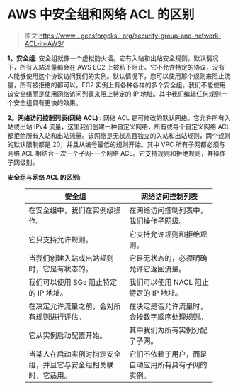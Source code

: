 # AWS 中安全组和网络 ACL 的区别

> 原文:[https://www . geesforgeks . org/security-group-and-network-ACL-in-AWS/](https://www.geeksforgeeks.org/difference-between-security-group-and-network-acl-in-aws/)

**1。安全组:**
安全组就像一个虚拟防火墙。它有入站和出站安全规则，默认情况下，所有入站流量都会在 AWS EC2 上被私下阻止。它不允许特定的协议，没有人能够使用这个协议访问我们的实例。默认情况下，您可以使用那个规则来阻止流量，所有被拒绝的都可以。EC2 实例上有各种各样的多个安全组。我们不能使用该安全组而是使用网络访问列表来阻止特定的 IP 地址。其中我们编辑任何规则一个安全组具有更快的效果。

**2。网络访问控制列表(网络 ACL) :**
网络 ACL 是可修改的默认网络。它允许所有入站或出站 IPv4 流量，这里我们创建一种自定义网络，所有或每个自定义网络 ACL 都拒绝所有入站和出站流量。该网络是无状态且独立的入站和出站规则，两个规则的默认限制都是 20，并且从编号最低的规则开始。其中 VPC 所有子网都必须与网络 ACL 相结合一次一个子网-一个网络 ACL。它支持规则和拒绝规则，并操作子网级别。

**安全组与网络 ACL 的区别:**

<figure class="table">

| 安全组 | 网络访问控制列表 |
| --- | --- |
| 在安全组中，我们在实例级操作。 | 在网络访问控制列表中，我们操作子网级。 |
| 它只支持允许规则。 | 它支持允许规则和拒绝规则。 |
| 当我们创建入站或出站规则时，它是有状态的。 | 它是无状态的，必须明确允许它返回流量。 |
| 我们可以使用 SGs 阻止特定的 IP 地址。 | 我们可以使用 NACL 阻止特定的 IP 地址。 |
| 在决定允许流量之前，会对所有规则进行评估。 | 在决定是否允许流量时，会按数字顺序处理规则。 |
| 它从实例启动配置开始。 | 其中我们为所有实例分配了子网。 |
| 当某人在启动实例时指定安全组，并且它与安全组相关联时，它适用。 | 它们不依赖于用户，而是自动应用所有具有子网的实例。 |

</figure>